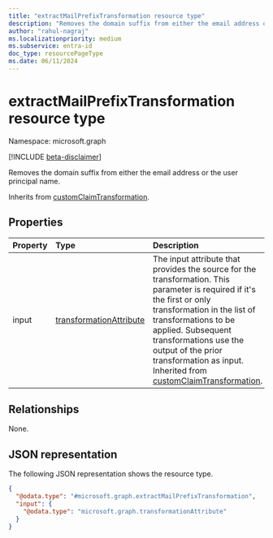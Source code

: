 ```yaml
---
title: "extractMailPrefixTransformation resource type"
description: "Removes the domain suffix from either the email address or the user principal name."
author: "rahul-nagraj"
ms.localizationpriority: medium
ms.subservice: entra-id
doc_type: resourcePageType
ms.date: 06/11/2024
---
```


# extractMailPrefixTransformation resource type

Namespace: microsoft.graph

[!INCLUDE [beta-disclaimer](../../includes/beta-disclaimer.md)]

Removes the domain suffix from either the email address or the user principal name.

Inherits from [customClaimTransformation](../resources/customclaimtransformation.md).

## Properties
|Property|Type|Description|
|:---|:---|:---|
|input|[transformationAttribute](../resources/transformationattribute.md)|The input attribute that provides the source for the transformation. This parameter is required if it's the first or only transformation in the list of transformations to be applied. Subsequent transformations use the output of the prior transformation as input. Inherited from [customClaimTransformation](../resources/customclaimtransformation.md).|

## Relationships
None.

## JSON representation
The following JSON representation shows the resource type.
<!-- {
  "blockType": "resource",
  "@odata.type": "microsoft.graph.extractMailPrefixTransformation"
}
-->
``` json
{
  "@odata.type": "#microsoft.graph.extractMailPrefixTransformation",
  "input": {
    "@odata.type": "microsoft.graph.transformationAttribute"
  }
}
```
